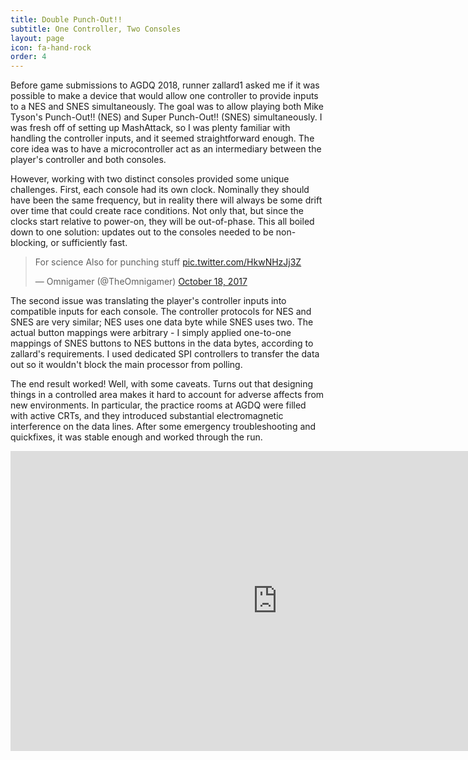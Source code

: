 ```yaml
---
title: Double Punch-Out!!
subtitle: One Controller, Two Consoles
layout: page
icon: fa-hand-rock
order: 4
---
```

<span class="image left"><img src="{{ 'assets/images/doublepo_box.jpg' | relative_url }}" alt="" /></span>Before game submissions to AGDQ 2018, runner zallard1 asked me if it was possible to make a device that would allow one controller to provide inputs to a NES and SNES simultaneously. The goal was to allow playing both Mike Tyson's Punch-Out!! (NES) and Super Punch-Out!! (SNES) simultaneously. I was fresh off of setting up MashAttack, so I was plenty familiar with handling the controller inputs, and it seemed straightforward enough. The core idea was to have a microcontroller act as an intermediary between the player's controller and both consoles.

However, working with two distinct consoles provided some unique challenges. First, each console had its own clock. Nominally they should have been the same frequency, but in reality there will always be some drift over time that could create race conditions. Not only that, but since the clocks start relative to power-on, they will be out-of-phase. This all boiled down to one solution: updates out to the consoles needed to be non-blocking, or sufficiently fast.

<blockquote class="twitter-tweet tw-align-center"><p lang="en" dir="ltr">For science&#13;&#13;Also for punching stuff <a href="https://t.co/HkwNHzJj3Z">pic.twitter.com/HkwNHzJj3Z</a></p>&mdash; Omnigamer (@TheOmnigamer) <a href="https://twitter.com/TheOmnigamer/status/920525304300474368?ref_src=twsrc%5Etfw">October 18, 2017</a></blockquote> <script async src="https://platform.twitter.com/widgets.js" charset="utf-8"></script>

The second issue was translating the player's controller inputs into compatible inputs for each console. The controller protocols for NES and SNES are very similar; NES uses one data byte while SNES uses two. The actual button mappings were arbitrary - I simply applied one-to-one mappings of SNES buttons to NES buttons in the data bytes, according to zallard's requirements. I used dedicated SPI controllers to transfer the data out so it wouldn't block the main processor from polling.

The end result worked! Well, with some caveats. Turns out that designing things in a controlled area makes it hard to account for adverse affects from new environments. In particular, the practice rooms at AGDQ were filled with active CRTs, and they introduced substantial electromagnetic interference on the data lines. After some emergency troubleshooting and quickfixes, it was stable enough and worked through the run.

<div class="auto-resizable-iframe"><div style="text-align:left;"><iframe width="854" height="480" src="https://www.youtube.com/embed/NVHTd8faivI?start=1595" frameborder="0" allow="accelerometer; autoplay; encrypted-media; gyroscope; picture-in-picture" allowfullscreen></iframe></div></div>